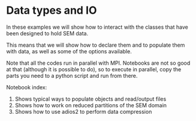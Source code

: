 
# Data types and IO

In these examples we will show how to interact with the classes that have been designed to hold SEM data.

This means that we will show how to declare them and to populate them with data, as well as some of the options available.

Note that all the codes run in parallel with MPI. Notebooks are not so good at that (although it is possible to do), so to execute in parallel, copy the parts you need to a python script and run from there.

Notebook index:

1. Shows typical ways to populate objects and read/output files
2. Shows how to work on reduced partitions of the SEM domain
3. Shows how to use adios2 to perform data compression